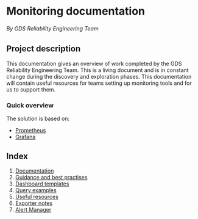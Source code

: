 # Monitoring documentation
###### By GDS Reliability Engineering Team

## Project description

This documentation gives an overview of work completed by the GDS Reliability Engineering Team.
This is a living document and is in constant change during the discovery and exploration phases.
This documentation will contain useful resources for teams setting up monitoring tools and for us to support them.

### Quick overview

The solution is based on:
* [Prometheus](https://prometheus.io/)
* [Grafana](https://grafana.com/)

## Index

1. [Documentation](./documentation)
2. [Guidance and best practises](./guidance)
3. [Dashboard templates](./dashboard_templates)
4. [Query examples](./queries)
5. [Useful resources](./resources)
6. [Exporter notes](./exporters)
7. [Alert Manager](./alertmanager)
